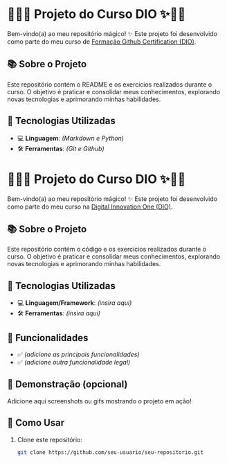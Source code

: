 # 🧚‍♀️✨ Projeto do Curso DIO ✨🧚‍♀️

Bem-vindo(a) ao meu repositório mágico! ✨ Este projeto foi desenvolvido como parte do meu curso de [Formação Github Certification (DIO)](https://web.dio.me/track/b9eb6374-fbd0-4a21-8747-9f25e8371f03).  

## 📚 Sobre o Projeto  
Este repositório contém o README e os exercícios realizados durante o curso. O objetivo é praticar e consolidar meus conhecimentos, explorando novas tecnologias e aprimorando minhas habilidades.  

## 🚀 Tecnologias Utilizadas  
- 💻 **Linguagem**: _(Markdown e Python)_
- 🛠️ **Ferramentas**: _(Git e Github)_  


# 🧚‍♀️✨ Projeto do Curso DIO ✨🧚‍♀️

Bem-vindo(a) ao meu repositório mágico! ✨ Este projeto foi desenvolvido como parte do meu curso na [Digital Innovation One (DIO)](https://www.dio.me/).  

## 📚 Sobre o Projeto  
Este repositório contém o código e os exercícios realizados durante o curso. O objetivo é praticar e consolidar meus conhecimentos, explorando novas tecnologias e aprimorando minhas habilidades.  

## 🚀 Tecnologias Utilizadas  
- 💻 **Linguagem/Framework**: _(insira aqui)_  
- 🛠️ **Ferramentas**: _(insira aqui)_  

## 🌟 Funcionalidades  
- ✅ _(adicione as principais funcionalidades)_  
- ✅ _(adicione outra funcionalidade legal)_  

## 📸 Demonstração (opcional)  
Adicione aqui screenshots ou gifs mostrando o projeto em ação!  

## 🧭 Como Usar  
1. Clone este repositório:  
   ```bash
   git clone https://github.com/seu-usuario/seu-repositorio.git
